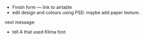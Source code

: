 - Finish form — link to airtable
- edit design and colours using PSD. maybe add paper texture.

next message:

- tell A that used Klima font
